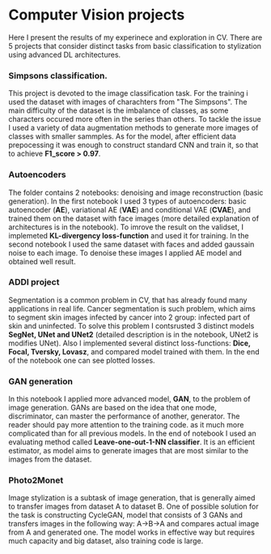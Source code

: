 # Computer Vision projects

Here I present the results of my experinece and exploration in CV. There are 5 projects that consider distinct tasks from basic classification to stylization using advanced DL architectures.

### Simpsons classification. 
This project is devoted to the image classification task. For the training i used the dataset with images of charachters from "The Simpsons". The main difficulty of the dataset is the imbalance of classes, as some characters occured more often in the series than others. To tackle the issue I used a variety of data augmentation methods to generate more images of classes with smaller sammples. As for the model, after efficient data prepocessing it was enough to construct standard CNN and train it, so that to achieve **F1_score > 0.97**.
### Autoencoders
The folder contains 2 notebooks: denoising and image reconstruction (basic generation). In the first notebook I used 3 types of autoencoders: basic autoencoder (**AE**), variational AE (**VAE**) and conditional VAE (**CVAE**), and trained them on the dataset with face images (more detailed explanation of architectures is in the notebook). To imrove the result on the validset, I implemeted **KL-divergency loss-function** and used it for training. In the second notebook I used the same dataset with faces and added gaussain noise to each image. To denoise these images I applied AE model and obtained well result. 
### ADDI project
Segmentation is a common problem in CV, that has already found many applications in real life. Cancer segmentation is such problem, which aims to segment skin images infected by cancer into 2 group: infected part of skin and uninfected. To solve this problem I contsrusted 3 distinct models **SegNet, UNet and UNet2** (detailed description is in the notebook, UNet2 is modifies UNet).
Also I implemented several distinct loss-functions: **Dice, Focal, Tversky, Lovasz**, and compared model trained with them. In the end of the notebook one can see plotted losses.
### GAN generation
In this notebook I applied more advanced model, **GAN**, to the problem of image generation. GANs are based on the idea that one mode, discriminator, can master the performance of another, generator. The reader should pay more attention to the training code. as it much more complicated than for all previous models. In the end of notebook I used an evaluating method called **Leave-one-out-1-NN classifier**. It is an efficient estimator, as model aims to generate images that are most similar to the images from the dataset.  
### Photo2Monet
Image stylization is a subtask of image generation, that is generally aimed to transfer images from dataset A to dataset B. One of possible solution for the task is constructing CycleGAN, model that consists of 3 GANs and transfers images in the following way: A->B->A and compares actual image from A and generated one. The model works in effective way but requires much capacity and big dataset, also training code is large.
